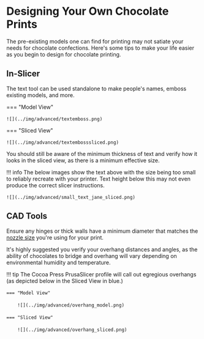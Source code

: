 # Designing Your Own Chocolate Prints

The pre-existing models one can find for printing may not satiate your needs for chocolate confections.  Here's some tips to make your life easier as you begin to design for chocolate printing.

## In-Slicer

The text tool can be used standalone to make people's names, emboss existing models, and more.  

=== "Model View"

    ![](../img/advanced/textemboss.png)

=== "Sliced View"

    ![](../img/advanced/textembosssliced.png)

You should still be aware of the minimum thickness of text and verify how it looks in the sliced view, as there is a minimum effective size.

!!! info
    The below images show the text above with the size being too small to reliably recreate with your printer.  Text height below this may not even produce the correct slicer instructions.

    ![](../img/advanced/small_text_jane_sliced.png)

## CAD Tools

Ensure any hinges or thick walls have a minimum diameter that matches the [nozzle size](../101/index.md#nozzle-size) you're using for your print.

It's highly suggested you verify your overhang distances and angles, as the ability of chocolates to bridge and overhang will vary depending on environmental humidity and temperature.

!!! tip
    The Cocoa Press PrusaSlicer profile will call out egregious overhangs (as depicted below in the Sliced View in blue.) 

    === "Model View"

        ![](../img/advanced/overhang_model.png)

    === "Sliced View"

        ![](../img/advanced/overhang_sliced.png)

